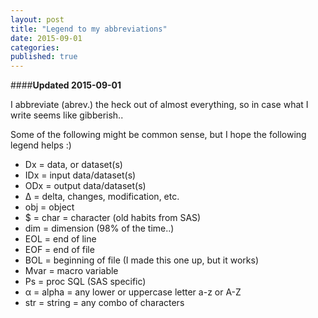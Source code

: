 ```yaml
---
layout: post
title: "Legend to my abbreviations"
date: 2015-09-01
categories: 
published: true 
---
```


####**Updated 2015-09-01**

I abbreviate (abrev.) the heck out of almost everything, so in case what I write seems like gibberish.. 

Some of the following might be common sense, but I hope the following legend helps :)

* Dx = data, or dataset(s)
* IDx = input data/dataset(s)
* ODx = output data/dataset(s)
* Δ = delta, changes, modification, etc.
* obj = object
* $ = char = character (old habits from SAS)
* dim = dimension (98% of the time..)
* EOL = end of line
* EOF = end of file
* BOL = beginning of file (I made this one up, but it works)
* Mvar = macro variable
* Ps = proc SQL (SAS specific)
* α = alpha = any lower or uppercase letter a-z or A-Z 
* str = string = any combo of characters